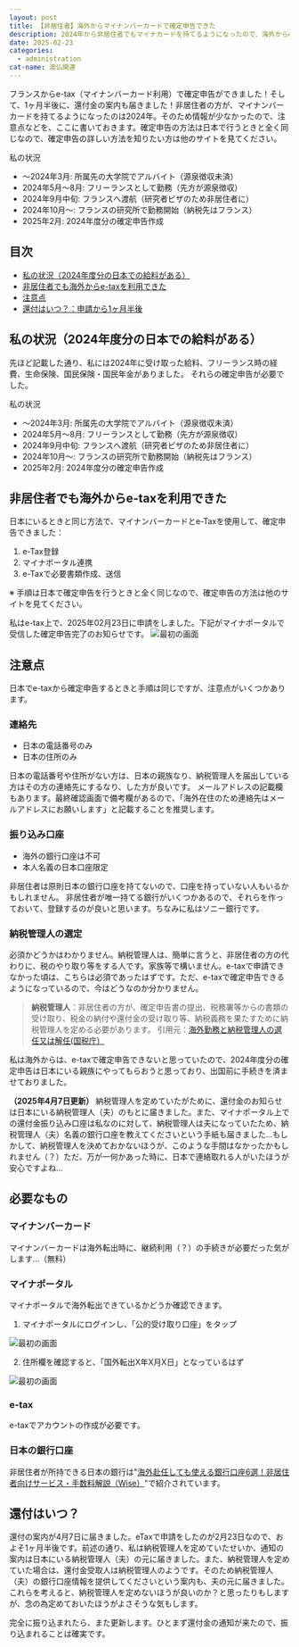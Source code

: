 ```yaml
---
layout: post
title: 【非居住者】海外からマイナンバーカードで確定申告できた
description: 2024年から非居住者でもマイナカードを持てるようになったので、海外からe-taxでの確定申告を試してみました。e-tax上での提出は完了し、還付待ちの状況です。
date: 2025-02-23
categories: 
  - administration
cat-name: 渡仏関連
---
```


<span class="marker">フランスからe-tax（マイナンバーカード利用）で確定申告ができました！</span>そして、<span class="marker">1ヶ月半後に、還付金の案内も届きました！</span>非居住者の方が、マイナンバーカードを持てるようになったのは2024年。そのため情報が少なかったので、注意点などを、ここに書いておきます。<span class="marker">確定申告の方法は日本で行うときと全く同じなので、確定申告の詳しい方法を知りたい方は他のサイトを見てください。</span>

<div class="box_cus">
<div class="cus_title">
  <span>私の状況</span>
</div>
  <div class="cus_inner">
<ul>
  <li>〜2024年3月: 所属先の大学院でアルバイト（源泉徴収未済）</li>
  <li>2024年5月〜8月: フリーランスとして勤務（先方が源泉徴収）</li>
  <li>2024年9月中旬: フランスへ渡航（研究者ビザのため非居住者に） </li>
  <li>2024年10月〜: フランスの研究所で勤務開始（納税先はフランス） </li>
   <li>2025年2月: 2024年度分の確定申告作成 </li>
</ul>
</div>
</div>

## 目次

- [私の状況（2024年度分の日本での給料がある）](#私の状況2024年度分の日本での給料がある)
- [非居住者でも海外からe-taxを利用できた](#非居住者でも海外からe-taxを利用できる)
- [注意点](#注意点)
- [還付はいつ？：申請から1ヶ月半後](#還付はいつ)

## 私の状況（2024年度分の日本での給料がある）

先ほど記載した通り、私には2024年に<span class="marker">受け取った給料、フリーランス時の経費、生命保険、国民保険・国民年金</span>がありました。
それらの確定申告が必要でした。
<div class="box_cus">
<div class="cus_title">
  <span>私の状況</span>
</div>
  <div class="cus_inner">
<ul>
  <li>〜2024年3月: 所属先の大学院でアルバイト（源泉徴収未済）</li>
  <li>2024年5月〜8月: フリーランスとして勤務（先方が源泉徴収）</li>
  <li>2024年9月中旬: フランスへ渡航（研究者ビザのため非居住者に） </li>
  <li>2024年10月〜: フランスの研究所で勤務開始（納税先はフランス） </li>
   <li>2025年2月: 2024年度分の確定申告作成 </li>
</ul>
</div>
</div>

## 非居住者でも海外からe-taxを利用できた

日本にいるときと同じ方法で、マイナンバーカードとe-Taxを使用して、確定申告できました：
1. e-Tax登録
2. マイナポータル連携
3. e-Taxで必要書類作成、送信

※ 手順は日本で確定申告を行うときと全く同じなので、確定申告の方法は他のサイトを見てください。

私はe-tax上で、2025年02月23日に申請をしました。下記がマイナポータルで受信した確定申告完了のお知らせです。
<img src="../../assets/images/articles/250203_03.jpg" alt="最初の画面">


## 注意点
日本でe-taxから確定申告するときと手順は同じですが、注意点がいくつかあります。
### 連絡先
- 日本の電話番号のみ
- 日本の住所のみ

日本の電話番号や住所がない方は、日本の親族なり、納税管理人を届出している方はその方の連絡先にするなり、した方が良いです。
<span class="marker">メールアドレスの記載欄もあります</span>。最終確認画面で備考欄があるので、「海外在住のため連絡先はメールアドレスにお願いします」と記載することを推奨します。

### 振り込み口座
- 海外の銀行口座は不可
- 本人名義の日本口座限定

非居住者は原則日本の銀行口座を持てないので、口座を持っていない人もいるかもしれません。
非居住者が唯一持てる銀行がいくつかあるので、それらを作っておいて、登録するのが良いと思います。ちなみに私はソニー銀行です。


### 納税管理人の選定
必須かどうかはわかりません。納税管理人は、簡単に言うと、非居住者の方の代わりに、税のやり取り等をする人です。家族等で構いません。e-taxで申請できなかった頃は、こちらは必須であったはずです。ただ、e-taxで確定申告できるようになっているので、今はどうなのか分かりません。
> <strong>納税管理人</strong>：非居住者の方が、確定申告書の提出、税務署等からの書類の受け取り、税金の納付や還付金の受け取り等、納税義務を果たすために納税管理人を定める必要があります。 引用元：[海外勤務と納税管理人の選任又は解任(国税庁）
](https://www.nta.go.jp/taxes/shiraberu/taxanswer/shotoku/1923.htm)

私は海外からは、e-taxで確定申告できないと思っていたので、2024年度分の確定申告は日本にいる親族にやってもらおうと思っており、出国前に手続きを済ませておりました。

<strong>（2025年4月7日更新）</strong>
納税管理人を定めていたがために、還付金のお知らせは日本にいる納税管理人（夫）のもとに届きました。また、マイナポータル上での還付金振り込み口座は私なのに対して、納税管理人は夫になっていたため、納税管理人（夫）名義の銀行口座を教えてくださいという手紙も届きました...もしかして、納税管理人を決めておかないほうが、このような手間はなかったかもしれません（？）ただ、万が一何かあった時に、日本で連絡取れる人がいたほうが安心ですよね...



## 必要なもの
### マイナンバーカード
マイナンバーカードは海外転出時に、継続利用（？）の手続きが必要だった気がします...（無料）

### マイナポータル
マイナポータルで海外転出できているかどうか確認できます。

1. マイナポータルにログインし、「公的受け取り口座」をタップ
<img src="../../assets/images/articles/250203_02.jpg" alt="最初の画面">

2. 住所欄を確認すると、「国外転出X年X月X日」となっているはず
<img src="../../assets/images/articles/250203_01.jpg" alt="最初の画面">


### e-tax
e-taxでアカウントの作成が必要です。

### 日本の銀行口座
非居住者が所持できる日本の銀行は"[海外赴任しても使える銀行口座6選！非居住者向けサービス・手数料解説（Wise）](https://wise.com/jp/blog/moving-abroad-bank-account)"で紹介されています。


## 還付はいつ？
還付の案内が4月7日に届きました。eTaxで申請をしたのが2月23日なので、<span class="marker">およそ1ヶ月半後</span>です。前述の通り、私は納税管理人を定めていたせいか、通知の案内は日本にいる納税管理人（夫）の元に届きました。また、<span class="marker">納税管理人を定めていた場合は、還付金受取人は納税管理人</span>のようです。そのため納税管理人（夫）の銀行口座情報を提供してくださいという案内も、夫の元に届きました。これらを考えると、納税管理人を定めないほうが良いのか？と思ったりもしますが、念の為定めておいたほうがよさそうな気もします。

完全に振り込まれたら、また更新します。ひとまず還付金の通知が来たので、振り込まれることは確実です。




